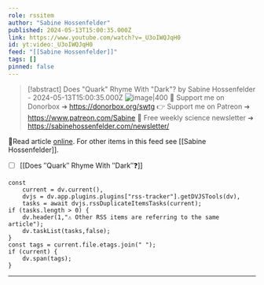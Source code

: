 ```yaml
---
role: rssitem
author: "Sabine Hossenfelder"
published: 2024-05-13T15:00:35.000Z
link: https://www.youtube.com/watch?v=_U3oIWQJqH0
id: yt:video:_U3oIWQJqH0
feed: "[[Sabine Hossenfelder]]"
tags: []
pinned: false
---
```


> [!abstract] Does "Quark" Rhyme With "Dark"? by Sabine Hossenfelder - 2024-05-13T15:00:35.000Z
> <span class="rss-image">![image|400](https://i4.ytimg.com/vi/_U3oIWQJqH0/hqdefault.jpg)</span> 💌 Support me on Donorbox ➜ https://donorbox.org/swtg
> 👉 Support me on Patreon ➜ https://www.patreon.com/Sabine
> 📩 Free weekly science newsletter  ➜ https://sabinehossenfelder.com/newsletter/

🔗Read article [online](https://www.youtube.com/watch?v=_U3oIWQJqH0). For other items in this feed see [[Sabine Hossenfelder]].

- [ ] [[Does ″Quark″ Rhyme With ″Dark″❓]]

~~~dataviewjs
const
    current = dv.current(),
	dvjs = dv.app.plugins.plugins["rss-tracker"].getDVJSTools(dv),
	tasks = await dvjs.rssDuplicateItemsTasks(current);
if (tasks.length > 0) {
	dv.header(1,"⚠ Other RSS items are referring to the same article");
    dv.taskList(tasks,false);
}
const tags = current.file.etags.join(" ");
if (current) {
	dv.span(tags);
}
~~~

- - -
